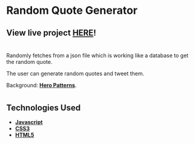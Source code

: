 # Random Quote Generator

## View live project [**HERE**](https://seun-a.github.io/quote-generator/)!
#
Randomly fetches from a json file which is working like a database to get the random quote.

The user can generate random quotes and tweet them. 

Background: [**Hero Patterns**](https://heropatterns.com).

#

## Technologies Used
* [**Javascript**](https://developer.mozilla.org/en-US/docs/Web/JavaScript)
* [**CSS3**](https://en.wikipedia.org/wiki/CSS)
* [**HTML5**](https://en.wikipedia.org/wiki/HTML)
